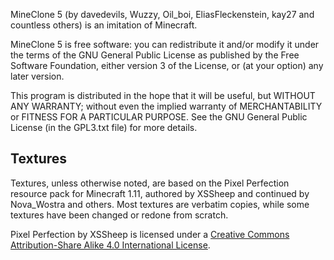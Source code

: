 MineClone 5 (by davedevils, Wuzzy, Oil_boi, EliasFleckenstein, kay27 and countless others)
is an imitation of Minecraft.

MineClone 5 is free software: you can redistribute it and/or modify
it under the terms of the GNU General Public License as published by
the Free Software Foundation, either version 3 of the License, or
(at your option) any later version.

This program is distributed in the hope that it will be useful,
but WITHOUT ANY WARRANTY; without even the implied warranty of
MERCHANTABILITY or FITNESS FOR A PARTICULAR PURPOSE. See the
GNU General Public License (in the GPL3.txt file) for more
details.


## Textures

Textures, unless otherwise noted, are based on the Pixel
Perfection resource pack for Minecraft 1.11, authored by
XSSheep and continued by Nova_Wostra and others. Most
textures are verbatim copies, while some textures have been
changed or redone from scratch.

Pixel Perfection by XSSheep is licensed under a [Creative
Commons Attribution-Share Alike 4.0 International License][1].


[1]: http://creativecommons.org/licenses/by-sa/4.0/